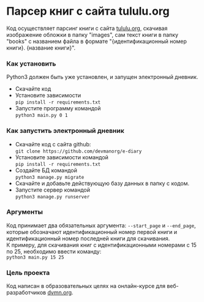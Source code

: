 # Парсер книг с сайта tululu.org

Код осуществляет парсинг книги с сайта <a href="https://tululu.org/">tululu.org</a>,
скачивая изображение обложки в папку "images",
сам текст книги в папку "books" с названием файла в формате "{идентификационный номер книги}. {название книги}". 

### Как установить

Python3 должен быть уже установлен, и запущен электронный дневник.
* Скачайте код
* Установите зависимости  
`pip install -r requirements.txt`
* Запустите программу командой  
`python3 main.py 0 1`

### Как запустить электронный дневник

- Скачайте код c сайта github:  
`git clone https://github.com/devmanorg/e-diary`
- Установите зависимости командой  
`pip install -r requirements.txt`
- Создайте БД командой  
`python3 manage.py migrate`
- Скачайте и добавьте действующую базу данных в папку с кодом.
- Запустите сервер командой  
`python3 manage.py runserver`

### Аргументы

Код принимает два обязательных аргумента: `--start_page` и `--end_page`,
которые обозначают идентификационный номер первой книги и идентификационный номер последней книги для скачивания.  
К примеру, для скачивания книг с идентификационными номерами с 15 по 25, необходимо ввести команду:  
`python3 main.py 15 25`

### Цель проекта

Код написан в образовательных целях на онлайн-курсе для веб-разработчиков [dvmn.org](https://dvmn.org/).
